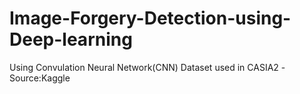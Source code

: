 # Image-Forgery-Detection-using-Deep-learning
Using Convulation Neural Network(CNN)
Dataset used in CASIA2 -Source:Kaggle
